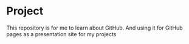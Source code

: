# Project
This repository is for me to learn about GitHub. And using it for GitHub pages as a presentation site for my projects
